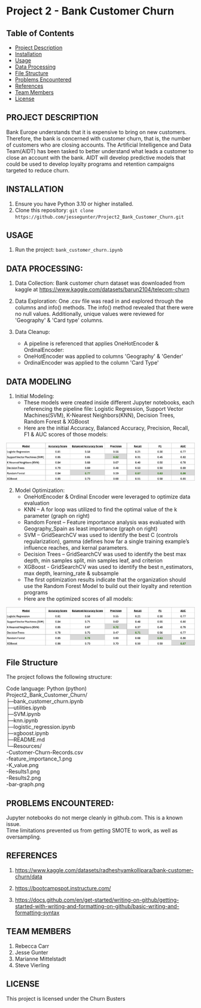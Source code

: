 # Project 2 - Bank Customer Churn   

## Table of Contents

- [Project Description](#project-description)
- [Installation](#installation)
- [Usage](#usage)
- [Data Processing](#data-processing)
- [File Structure](#file-structure)
- [Problems Encountered](#problems-encountered)
- [References](#references)
- [Team Members](#team-members)
- [License](#license)

## PROJECT DESCRIPTION   
 Bank Europe understands that it is expensive to bring on new customers.  Therefore, the bank is concerned with customer churn, that is, the number of customers who are closing accounts. The Artificial Intelligence and Data Team(AIDT) has been tasked to better understand what leads a customer to close an account with the bank. AIDT will develop predictive models that could be used to develop loyalty programs and retention campaigns targeted to reduce churn.   

## INSTALLATION   

1. Ensure you have Python 3.10 or higher installed.   
2. Clone this repository: `git clone https://github.com/jessegunter/Project2_Bank_Customer_Churn.git`   

## USAGE   

1. Run the project: `bank_customer_churn.ipynb`   

## DATA PROCESSING:   

1. Data Collection: Bank customer churn dataset was downloaded from kaggle at https://www.kaggle.com/datasets/barun2104/telecom-churn    

2. Data Exploration: One .csv file was read in and explored through the columns and info() methods.  The info() method revealed that there were no null values.  Additionally, unique values were reviewed for 'Geography' & 'Card type' columns.    

3. Data Cleanup:   
    - A pipeline is referenced that applies OneHotEncoder & OrdinalEncoder:   
	- OneHotEncoder was applied to columns 'Geography' & 'Gender'   
	- OrdinalEncoder was applied to the column 'Card Type'   

## DATA MODELING
1. Initial Modeling:  
    - These models were created inside different Jupyter notebooks, each referencing the pipeline file: Logistic Regression, Support Vector Machines(SVM),  K-Nearest Neighbors(KNN), Decision Trees, Random Forest & XGBoost   
    - Here are the initial Accuracy, Balanced Accuracy, Precision, Recall, F1 & AUC scores of those models:   

<p align="center">
  <img src="/Resources/Results1.png" />
</p>

2. Model Optimization:   
    - OneHotEncoder & Ordinal Encoder were leveraged to optimize data evaluation   
    - KNN – A for loop was utilized to find the optimal value of the k parameter (graph on right)   
    - Random Forest – Feature importance analysis was evaluated with Geography_Spain as least importance (graph on right)   
    - SVM – GridSearchCV was used to identify the best C (controls regularization), gamma (defines how far a single training example’s influence reaches, and kernal parameters.    
    - Decision Trees – GridSearchCV was used to identify the best max depth, min samples split, min samples leaf, and criterion    
    - XGBoost -  GridSearchCV was used to identify the best n_estimators, max depth, learning_rate & subsample
    - The first optimization results indicate that the organization should use the Random 
Forest Model to build out their loyalty and retention programs
    - Here are the optimized scores of all models:   

<p align="center">
  <img src="/Resources/Results2.png" />
</p>

## File Structure

The project follows the following structure:

Code language: Python (python)   
Project2_Bank_Customer_Churn/   
├─bank_customer_churn.ipynb   
├─utilities.ipynb   
├─SVM.ipynb   
├─knn.ipynb   
├─logistic_regression.ipynb   
├─xgboost.ipynb   
├─README.md   
└─Resources/   
  -Customer-Churn-Records.csv   
  -feature_importance_1.png   
  -K_value.png   
  -Results1.png   
  -Results2.png   
  -bar-graph.png   

## PROBLEMS ENCOUNTERED:   
Jupyter notebooks do not merge cleanly in github.com.  This is a known issue.  
Time limitations prevented us from getting SMOTE to work, as well as oversampling.

## REFERENCES   
1. https://www.kaggle.com/datasets/radheshyamkollipara/bank-customer-churn/data    

2. https://bootcampspot.instructure.com/   

3. https://docs.github.com/en/get-started/writing-on-github/getting-started-with-writing-and-formatting-on-github/basic-writing-and-formatting-syntax   

## TEAM MEMBERS   
1. Rebecca Carr   
2. Jesse Gunter   
3. Marianne Mittelstadt   
4. Steve Vierling   

## LICENSE   
This project is licensed under the Churn Busters      
